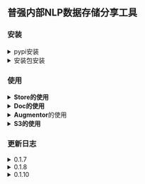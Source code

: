 ## 普强内部NLP数据存储分享工具


### 安装

<details>
<summary>pypi安装</summary>

```bash
# 安装基本功能
pip install nlp-data
# 安装全部功能
pip install nlp-data[all]
```
</details>

<details>
<summary>安装包安装</summary>
  
  - 下载dist文件夹下面最新的版本安装包.
  - pip install nlp_data-xxx-tar.gz
</details>

### 使用
<details>
<summary><b>Store的使用</b></summary>

```python 
    # Store相当于是S3对象存储的一个Bucket的封装,每个数据类型对应一个Bucket
    from nlp_data import NLUDocStore
    # 查看文档
    NLUDocStore.list()
    # 获取文档
    docs = NLUDocStore.pull('xxx')
    # 推送文档
    NLUDocStore.push(docs=docs, name='xxx')
```
</details>

<details>
<summary><b>Doc的使用</b></summary>

  ```python
      # Doc是nlp-data的一个存储结构,可以用来存储该格式的数据,以及对数据进行一些操作
      # DocList是Doc的集合,可以用来存储多个Doc,相当于一个python List,有几本的append,extend等类方法, 但不同的DocList有特定的方法用来处理# 该数据类型
      # 以NLUDoc为例,该文档里面有domain,slots,intention等字段,可以用来存储NLU的结果
      from nlp_data import NLUDoc, NLUDocList
      # 创建一个NLUDoc
      doc = NLUDoc(text='添加明天上午跟张三开会的提醒')
      doc.set_domain('schedule_cmn')
      doc.set_intention('add_schedule')
      doc.set_slot(text='明天上午', label='date')
      doc.set_slot(text='跟张三开会', label='title')
      # 创建一个NLUDocList,并添加doc
      docs = NLUDocList()
      docs.append(doc)
      # 从abnf句式输出文件中批量初始化
      docs = NLUDocList.from_abnf_output(output_dir='your/dir', domain='schedule_cmn')
      # 上传到bucket
      from nlp_data import NLUDocStore
      NLUDocStore.push(docs=docs, name='xxx')
  ```
</details>

<details>
<summary><b>Augmentor</b>的使用</summary>

  ```python
    # Augmentor是nlp-data的一个数据增强工具,可以用来对数据进行增强
    from nlp_data import GPTAugmentor, NLUDocStore, DialogueDocList, DialogueDoc
    # 创建一个Augmentor
    augmentor = GPTAugmentor(api_key='xxx')
    # 广东话或者四川话增强NLUDoc
    docs = NLUDocStore.pull('xxx')
    aug_docs = augmentor.augment_nlu_by_localism(docs, '广东话')
    # 根据主题和情景生成多轮对话
    dialogue_docs = augmentor.generate_dialogue_docs(theme='添加日程', situation='用户正在驾驶车辆与车机系统丰田进行语音交互')
    # 对多轮对话数据增强
    dialogue_docs = DialogueDocList()
    dialogue_docs.quick_add(theme='添加日程', situation='用户正在驾驶车辆与车机系统丰田进行交互', conversation=['你好,丰田', '在呢,有什么可以帮助你的', '我要添加一个明天上午跟张三开会的日程', '好的已为您添加成功'])
    aug_dialogue_docs = augmentor.augment_dialogue(dialogue_docs)
  ```
  </details>

<details>
<summary><b>S3的使用</b></summary>

  s3是基础的S3对象存储的封装,可以用来创建bucket,上传下载文件等
  ```python
    # 初始化
    s3 = S3Storage()
    # 列出所有bucket
    s3.list_buckets()
    # 创建bucket
    s3.create_bucket('test')
    # 列出bucket下所有文件
    s3.list_files('test')
    # 上传文件
    s3.upload_file(file_path='./test.txt', bucket_name='test')
    # 下载文件
    s3.download_file(object_name='./test.txt', bucket_name='test')
    # 删除文件
    s3.delete_file(bucket_name='test', file_name='test.txt')
    # 上传文件夹
    s3.upload_dir(bucket_name='test', dir='./tests')
    # 下载文件夹
    s3.download_dir(bucket_name='test', object_name='./tests', save_dir='./')
    # 删除文件夹
    s3.delete_dir(bucket_name='test', dir_name='tests')
    # 删除bucket
    s3.delete_bucket('test')
  ```
</details>

### 更新日志

<details>
<summary>0.1.7</summary>

- 增加了NLUDocList的from_file方法,可以从文件中批量初始化NLUDocList,需要文件为一行一个文本的格式
  ```python
  from nlp_data import NLUDocList

  docs = NLUDocList.from_file('your/file/path', domain='domain_name')
  ```
</details>

<details>
<summary>0.1.8</summary>

- 修复了docarray 0.39版本的无法导入的bug
- 新增命令行工具
  ```bash
  nlp-data --help
  ```
</details>

<details>
<summary>0.1.10</summary>

- 减少了基本依赖
- 完善了命令行工具
  ```bash
  nlp-data --help
  ```
</details>